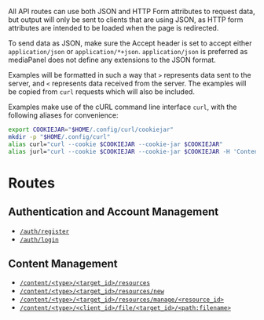 All API routes can use both JSON and HTTP Form attributes to request data, but
output will only be sent to clients that are using JSON, as HTTP form
attributes are intended to be loaded when the page is redirected.

To send data as JSON, make sure the Accept header is set to accept either
`application/json` or `application/*+json`. `application/json` is preferred as
mediaPanel does not define any extensions to the JSON format.

Examples will be formatted in such a way that `>` represents data sent to the
server, and `<` represents data received from the server. The examples will
be copied from `curl` requests which will also be included.

Examples make use of the cURL command line interface `curl`, with the following
aliases for convenience:

```sh
export COOKIEJAR="$HOME/.config/curl/cookiejar"
mkdir -p "$HOME/.config/curl"
alias curl="curl --cookie $COOKIEJAR --cookie-jar $COOKIEJAR"
alias jurl="curl --cookie $COOKIEJAR --cookie-jar $COOKIEJAR -H 'Content-Type: application/json'"
```

# Routes

## Authentication and Account Management

- [`/auth/register`](routes/auth#register)
- [`/auth/login`](routes/auth#login)

## Content Management

- [`/content/<type>/<target_id>/resources`](routes/content#list-resources)
- [`/content/<type>/<target_id>/resources/new`](routes/content#upload-resource)
- [`/content/<type>/<target_id>/resources/manage/<resource_id>`](routes/content#manage-resource)
- [`/content/<type>/<client_id>/file/<target_id>/<path:filename>`](routes/content#resource-file)
